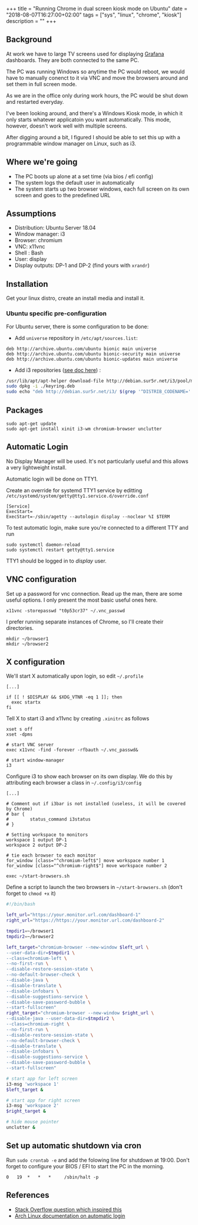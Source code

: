 +++
title = "Running Chrome in dual screen kiosk mode on Ubuntu"
date = "2018-08-07T16:27:00+02:00"
tags = ["sys", "linux", "chrome", "kiosk"]
description = ""
+++

## Background 

At work we have to large TV screens used for displaying [Grafana](http://grafana.com) dashboards. They are both connected to the same PC.

The PC was running Windows so anytime the PC would reboot, we would have to manually conenct to it via VNC and move the browsers around and set them in full screen mode.

As we are in the office only during work hours, the PC would be shut down and restarted everyday.

I've been looking around, and there's a Windows Kiosk mode, in which it only starts whatever applicatoin you want automatically. This mode, however, doesn't work well with multiple screens.

After digging around a bit, I figured I should be able to set this up with a programmable window manager on Linux, such as i3.

## Where we're going

* The PC boots up alone at a set time (via bios / efi config)
* The system logs the default user in automatically
* The system starts up two browser windows, each full screen on its own screen and goes to the predefined URL

## Assumptions

* Distribution: Ubuntu Server 18.04
* Window manager: i3
* Browser: chromium
* VNC: x11vnc
* Shell : Bash
* User: display
* Display outputs: DP-1 and DP-2 (find yours with `xrandr`)

## Installation

Get your linux distro, create an install media and install it.

### Ubuntu specific pre-configuration

For Ubuntu server, there is some configuration to be done:

* Add `universe` repository in `/etc/apt/sources.list`:

```
deb http://archive.ubuntu.com/ubuntu bionic main universe
deb http://archive.ubuntu.com/ubuntu bionic-security main universe
deb http://archive.ubuntu.com/ubuntu bionic-updates main universe
```

* Add i3 repositories ([see doc here](https://i3wm.org/docs/repositories.html)) :

````bash
/usr/lib/apt/apt-helper download-file http://debian.sur5r.net/i3/pool/main/s/sur5r-keyring/sur5r-keyring_2018.01.30_all.deb keyring.deb SHA256:baa43dbbd7232ea2b5444cae238d53bebb9d34601cc000e82f11111b1889078a
sudo dpkg -i ./keyring.deb
sudo echo "deb http://debian.sur5r.net/i3/ $(grep '^DISTRIB_CODENAME=' /etc/lsb-release | cut -f2 -d=) universe" >> /etc/apt/sources.list.d/sur5r-i3.list
````


## Packages

````
sudo apt-get update
sudo apt-get install xinit i3-wm chromium-browser unclutter
````

## Automatic Login

No Display Manager will be used. It's not particularly useful and this allows a very lightweight install.

Automatic login will be done on TTY1.

Create an override for systemd TTY1 service by editting `/etc/systemd/system/getty@tty1.service.d/override.conf`

````
[Service]
ExecStart=
ExecStart=-/sbin/agetty --autologin display --noclear %I $TERM
````

To test automatic login, make sure you're connected to a different TTY and run

````
sudo systemctl daemon-reload
sudo systemctl restart getty@tty1.service
````

TTY1 should be logged in to *display* user.

## VNC configuration

Set up a password for vnc connection. Read up the man, there are some useful options. I only present the most basic useful ones here.

````
x11vnc -storepasswd "t0p53cr37" ~/.vnc_passwd
````

I prefer running separate instances of Chrome, so I'll create their directories.

````
mkdir ~/browser1
mkdir ~/browser2
````

## X configuration

We'll start X automatically upon login, so edit `~/.profile`

````
[...]
 
if [[ ! $DISPLAY && $XDG_VTNR -eq 1 ]]; then
  exec startx
fi
````

Tell X to start i3 and x11vnc by creating `.xinitrc` as follows

````
xset s off
xset -dpms

# start VNC server
exec x11vnc -find -forever -rfbauth ~/.vnc_passwd&

# start window-manager
i3
````

Configure i3 to show each browser on its own display. We do this by attributing each browser a class in `~/.config/i3/config`

````
[...]

# Comment out if i3bar is not installed (useless, it will be covered by Chrome)
# bar {
#        status_command i3status
# }

# Setting workspace to monitors
workspace 1 output DP-1
workspace 2 output DP-2

# tie each browser to each monitor
for_window [class="^chromium-left$"] move workspace number 1
for_window [class="^chromium-right$"] move workspace number 2

exec ~/start-browsers.sh
````

Define a script to launch the two browsers in `~/start-browsers.sh` (don't forget to `chmod +x` it)

````bash
#!/bin/bash

left_url="https://your.monitor.url.com/dashboard-1"
right_url="https://https://your.monitor.url.com/dashboard-2"

tmpdir1=~/browser1
tmpdir2=~/browser2

left_target="chromium-browser --new-window $left_url \
--user-data-dir=$tmpdir1 \
--class=chromium-left \
--no-first-run \
--disable-restore-session-state \
--no-default-browser-check \
--disable-java \
--disable-translate \
--disable-infobars \
--disable-suggestions-service \
--disable-save-password-bubble \
--start-fullscreen"
right_target="chromium-browser --new-window $right_url \
--disable-java --user-data-dir=$tmpdir2 \
--class=chromium-right \
--no-first-run \
--disable-restore-session-state \
--no-default-browser-check \
--disable-translate \
--disable-infobars \
--disable-suggestions-service \
--disable-save-password-bubble \
--start-fullscreen"

# start app for left screen
i3-msg 'workspace 1'
$left_target &

# start app for right screen
i3-msg 'workspace 2'
$right_target &

# hide mouse pointer
unclutter &
````

## Set up automatic shutdown via cron

Run `sudo crontab -e` and add the folowing line for shutdown at 19:00. Don't forget to configure your BIOS / EFI to start the PC in the morning.

````
0   19  *   *   *     /sbin/halt -p
````

## References
* [Stack Overflow question which inspired this](https://unix.stackexchange.com/questions/364649/i3wm-two-monitors-one-browser-per-monitor-dual-head-kiosk)
* [Arch Linux documentation on automatic login](https://wiki.archlinux.org/index.php/Getty#Automatic_login_to_virtual_console)


